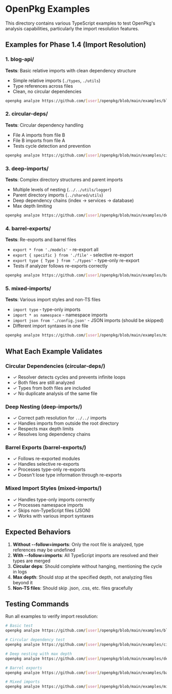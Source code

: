 # OpenPkg Examples

This directory contains various TypeScript examples to test OpenPkg's analysis capabilities, particularly the import resolution features.

## Examples for Phase 1.4 (Import Resolution)

### 1. blog-api/
**Tests**: Basic relative imports with clean dependency structure
- Simple relative imports (`./types`, `./utils`)
- Type references across files
- Clean, no circular dependencies

```bash
openpkg analyze https://github.com/[user]/openpkg/blob/main/examples/blog-api/main.ts --follow=imports
```

### 2. circular-deps/
**Tests**: Circular dependency handling
- File A imports from file B
- File B imports from file A
- Tests cycle detection and prevention

```bash
openpkg analyze https://github.com/[user]/openpkg/blob/main/examples/circular-deps/a.ts --follow=imports
```

### 3. deep-imports/
**Tests**: Complex directory structures and parent imports
- Multiple levels of nesting (`../../utils/logger`)
- Parent directory imports (`../shared/utils`)
- Deep dependency chains (index → services → database)
- Max depth limiting

```bash
openpkg analyze https://github.com/[user]/openpkg/blob/main/examples/deep-imports/index.ts --follow=imports --max-depth=3
```

### 4. barrel-exports/
**Tests**: Re-exports and barrel files
- `export * from './models'` - re-export all
- `export { specific } from './file'` - selective re-export
- `export type { Type } from './types'` - type-only re-export
- Tests if analyzer follows re-exports correctly

```bash
openpkg analyze https://github.com/[user]/openpkg/blob/main/examples/barrel-exports/index.ts --follow=imports
```

### 5. mixed-imports/
**Tests**: Various import styles and non-TS files
- `import type` - type-only imports
- `import * as namespace` - namespace imports
- `import json from './config.json'` - JSON imports (should be skipped)
- Different import syntaxes in one file

```bash
openpkg analyze https://github.com/[user]/openpkg/blob/main/examples/mixed-imports/calculator.ts --follow=imports
```

## What Each Example Validates

### Circular Dependencies (circular-deps/)
- ✓ Resolver detects cycles and prevents infinite loops
- ✓ Both files are still analyzed
- ✓ Types from both files are included
- ✓ No duplicate analysis of the same file

### Deep Nesting (deep-imports/)
- ✓ Correct path resolution for `../../` imports
- ✓ Handles imports from outside the root directory
- ✓ Respects max depth limits
- ✓ Resolves long dependency chains

### Barrel Exports (barrel-exports/)
- ✓ Follows re-exported modules
- ✓ Handles selective re-exports
- ✓ Processes type-only re-exports
- ✓ Doesn't lose type information through re-exports

### Mixed Import Styles (mixed-imports/)
- ✓ Handles type-only imports correctly
- ✓ Processes namespace imports
- ✓ Skips non-TypeScript files (JSON)
- ✓ Works with various import syntaxes

## Expected Behaviors

1. **Without --follow=imports**: Only the root file is analyzed, type references may be undefined
2. **With --follow=imports**: All TypeScript imports are resolved and their types are merged
3. **Circular deps**: Should complete without hanging, mentioning the cycle in logs
4. **Max depth**: Should stop at the specified depth, not analyzing files beyond it
5. **Non-TS files**: Should skip .json, .css, etc. files gracefully

## Testing Commands

Run all examples to verify import resolution:

```bash
# Basic test
openpkg analyze https://github.com/[user]/openpkg/blob/main/examples/blog-api/main.ts --follow=imports

# Circular dependency test
openpkg analyze https://github.com/[user]/openpkg/blob/main/examples/circular-deps/a.ts --follow=imports

# Deep nesting with max depth
openpkg analyze https://github.com/[user]/openpkg/blob/main/examples/deep-imports/index.ts --follow=imports --max-depth=2

# Barrel exports
openpkg analyze https://github.com/[user]/openpkg/blob/main/examples/barrel-exports/index.ts --follow=imports

# Mixed imports
openpkg analyze https://github.com/[user]/openpkg/blob/main/examples/mixed-imports/calculator.ts --follow=imports
```